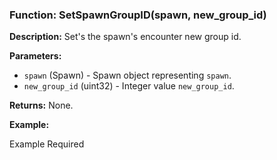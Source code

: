 ### Function: SetSpawnGroupID(spawn, new_group_id)

**Description:**
Set's the spawn's encounter new group id.

**Parameters:**
- `spawn` (Spawn) - Spawn object representing `spawn`.
- `new_group_id` (uint32) - Integer value `new_group_id`.

**Returns:** None.

**Example:**

Example Required
